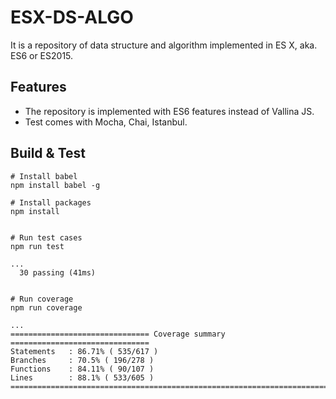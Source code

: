 # ESX-DS-ALGO

It is a repository of data structure and algorithm implemented in ES X, aka. ES6 or ES2015. 

## Features

* The repository is implemented with ES6 features instead of Vallina JS.
* Test comes with Mocha, Chai, Istanbul.

## Build & Test

```
# Install babel
npm install babel -g

# Install packages
npm install


# Run test cases
npm run test

...
  30 passing (41ms)


# Run coverage
npm run coverage

...
=============================== Coverage summary ===============================
Statements   : 86.71% ( 535/617 )
Branches     : 70.5% ( 196/278 )
Functions    : 84.11% ( 90/107 )
Lines        : 88.1% ( 533/605 )
================================================================================

```